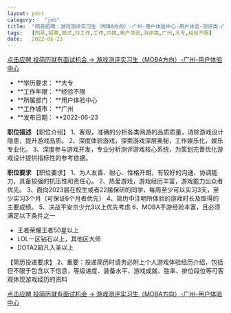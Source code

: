 ```yaml
---
layout:	post
category:	"job"
title:	"网易招聘：游戏测评实习生（MOBA方向）-广州-用户体验中心-用户体验-测评类-广州大专经验不限"
tags:	[网易,招聘,面试,找工作,工作,内推,用户体验,测评类,广州,大专,经验不限]
date:	2022-06-23
---
```


[点击应聘 投简历就有面试机会 -> 游戏测评实习生（MOBA方向）-广州-用户体验中心](http://mobile.bole.netease.com/bole/boleDetail?id=19702&employeeId=346f03c3cda5f04c&key=all)



- **学历要求： **大专
- **工作年限： **经验不限
- **所属部门： **用户体验中心
- **工作城市： **广州
- **发布日期： **2022-06-23



**职位描述**
【职位介绍】
1、客观，准确的分析各类网游的品质质量，消除游戏设计隐患，提升游戏品质。
2、深度体验游戏，探索游戏深层奥秘，工作娱乐化，娱乐专业化。 
3、深度参与游戏开发，专业分析测评游戏核心系统，为策划完善优化游戏设计提供指标性的参考依据。 
 



**职位要求**
【职位要求】
1、为人友善、耐心、性格开朗，有较好的沟通、协调能力，具备较强的抗压性和责任心。
2、热爱游戏，游戏经历丰富，游戏能力出众者优先。 
3、面向2023届在校生或者22届保研的同学，每周至少可以实习3天，至少实习3个月（可保证6个月者优先）
4、简历中注明所体验的游戏时长及取得的主要成绩。
5、决战平安京少允3以上优先考虑
6、MOBA手游经验丰富，且必须满足以下条件之一
- 王者荣耀王者50星以上
- LOL一区钻石以上，其他区大师
- DOTA2超凡入圣以上
 
【简历投递要求】
2、重要：投递简历时请务必附上个人游戏体验经历介绍，包括但不限于包含以下信息，等级进度、装备水平、游戏成就、胜率、排位段位等可客观体现游戏经历的资料




[点击应聘 投简历就有面试机会 -> 游戏测评实习生（MOBA方向）-广州-用户体验中心](http://mobile.bole.netease.com/bole/boleDetail?id=19702&employeeId=346f03c3cda5f04c&key=all)